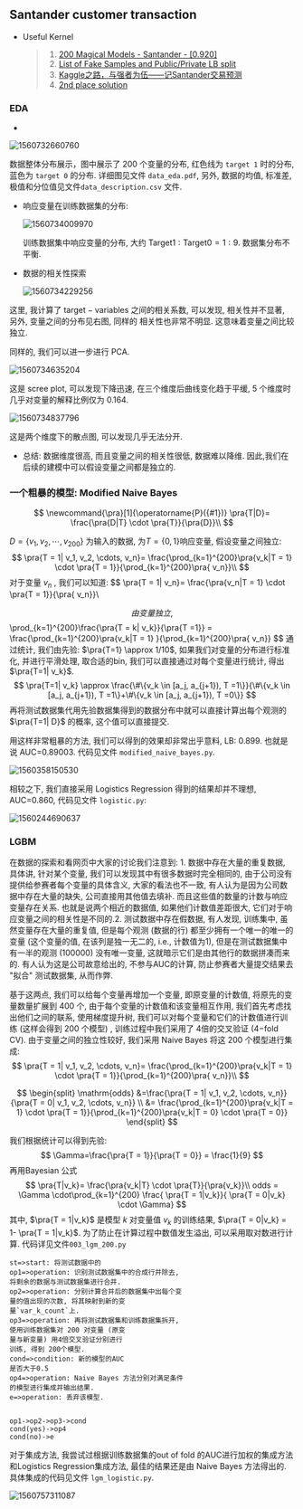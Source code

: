 ## Santander customer transaction

* Useful Kernel

  > 1. [200 Magical Models - Santander - [0.920]](<https://www.kaggle.com/cdeotte/200-magical-models-santander-0-920/notebook#Let's-Begin>)
  > 2. [List of Fake Samples and Public/Private LB split](<https://www.kaggle.com/yag320/list-of-fake-samples-and-public-private-lb-split>)
  > 3.  [Kaggle之路，与强者为伍——记Santander交易预测](https://www.cnblogs.com/fugeny/p/10702812.html)
  > 4. [2nd place solution](<https://www.kaggle.com/c/santander-customer-transaction-prediction/discussion/88939>)

### EDA

* 

   ![1560732660760](assets/1560732660760.png)

  数据整体分布展示，图中展示了 $200$ 个变量的分布, 红色线为 `target 1` 时的分布, 蓝色为 `target 0` 的分布. 详细图见文件 `data_eda.pdf`, 另外, 数据的均值, 标准差, 极值和分位值见文件`data_description.csv` 文件.

* 响应变量在训练数据集的分布:

  ![1560734009970](assets/1560734009970.png)

  训练数据集中响应变量的分布, 大约 $\mathrm{Target 1} : \mathrm{Target 0} = 1 :9$. 数据集分布不平衡.

* 数据的相关性探索

   ![1560734229256](assets/1560734229256.png)

这里, 我计算了 $\mathrm{target} -\mathrm{variables}$ 之间的相关系数, 可以发现, 相关性并不显著, 另外, 变量之间的分布见右图, 同样的 相关性也非常不明显. 这意味着变量之间比较独立.

同样的, 我们可以进一步进行 PCA.

![1560734635204](assets/1560734635204.png)

这是 scree plot, 可以发现下降迅速, 在三个维度后曲线变化趋于平缓,  $5$ 个维度时几乎对变量的解释比例仅为 $0.164$.

![1560734837796](assets/1560734837796.png)

这是两个维度下的散点图, 可以发现几乎无法分开.

* 总结: 数据维度很高, 而且变量之间的相关性很低, 数据难以降维. 因此,我们在后续的建模中可以假设变量之间都是独立的.

### 一个粗暴的模型: Modified Naive Bayes

$$
\newcommand{\pra}[1]{\operatorname{P}({#1})}
\pra{T|D}= \frac{\pra{D|T} \cdot \pra{T}}{\pra{D}}\\
$$

$D = \{ v_1, v_2, \cdots, v_{200}\}$ 为输入的数据, 为$T = \{0, 1\}$响应变量, 假设变量之间独立:
$$
\pra{T = 1| v_1, v_2, \cdots, v_n}= \frac{\prod_{k=1}^{200}\pra{v_k|T = 1} \cdot \pra{T = 1}}{\prod_{k=1}^{200}\pra{ v_n}}\\
$$
对于变量 $v_n$ , 我们可以知道:
$$
\pra{T = 1| v_n}= \frac{\pra{v_n|T = 1} \cdot \pra{T = 1}}{\pra{ v_n}}\\
$$
由变量独立, 
$$
\prod_{k=1}^{200}\frac{\pra{T = k| v_k}}{\pra{T =1}} = \frac{\prod_{k=1}^{200}\pra{v_k|T = 1} }{\prod_{k=1}^{200}\pra{ v_n}}
$$
通过统计, 我们由先验: $\pra{T=1} \approx 1/10$, 如果我们对变量的分布进行标准化, 并进行平滑处理, 取合适的bin, 我们可以直接通过对每个变量进行统计, 得出$\pra{T=1| v_k}$.
$$
\pra{T=1| v_k} \approx \frac{\#\{v_k \in [a_j, a_{j+1}), T =1\}}{\#\{v_k \in [a_j, a_{j+1}), T =1\}+\#\{v_k \in [a_j, a_{j+1}), T =0\}}
$$
再将测试数据集代用先验数据集得到的数据分布中就可以直接计算出每个观测的$\pra{T=1| D}$ 的概率, 这个值可以直接提交.

用这样非常粗暴的方法, 我们可以得到的效果却非常出乎意料, LB: 0.899. 也就是说 AUC=0.89003. 代码见文件 `modified_naive_bayes.py`.

![1560358150530](assets/1560358150530.png)

相较之下, 我们直接采用 Logistics Regression 得到的结果却并不理想, AUC=0.860, 代码见文件 `logistic.py`:

![1560244690637](assets/1560244690637.png)

### LGBM 

在数据的探索和看网页中大家的讨论我们注意到: 1. 数据中存在大量的重复数据, 具体讲, 针对某个变量, 我们可以发现其中有很多数据时完全相同的, 由于公司没有提供给参赛者每个变量的具体含义, 大家的看法也不一致, 有人认为是因为公司数据中存在大量的缺失, 公司直接用其他值去填补. 而且这些值的数量的计数与响应变量存在关系. 也就是说两个相近的数据值, 如果他们计数值差距很大, 它们对于响应变量之间的相关性是不同的.2. 测试数据中存在假数据, 有人发现, 训练集中, 虽然变量存在大量的重复值, 但是每个观测 (数据的行) 都至少拥有一个唯一的唯一的变量 (这个变量的值, 在该列是独一无二的, i.e., 计数值为1), 但是在测试数据集中有一半的观测 (100000) 没有唯一变量, 这就暗示它们是由其他行的数据拼凑而来的. 有人认为这是公司故意给出的, 不参与AUC的计算, 防止参赛者大量提交结果去 "拟合" 测试数据集, 从而作弊.

基于这两点, 我们可以给每个变量再增加一个变量, 即原变量的计数值, 将原先的变量数量扩展到 400 个, 由于每个变量的计数值和该变量相互作用, 我们首先考虑找出他们之间的联系, 使用梯度提升树, 我们可以对每个变量和它们的计数值进行训练 (这样会得到 200 个模型) , 训练过程中我们采用了 4倍的交叉验证 ($4\mathrm{-fold}$ CV). 由于变量之间的独立性较好, 我们采用 Naive Bayes 将这 200 个模型进行集成:
$$
\pra{T = 1| v_1, v_2, \cdots, v_n}= \frac{\prod_{k=1}^{200}\pra{v_k|T = 1} \cdot \pra{T = 1}}{\prod_{k=1}^{200}\pra{ v_n}}\\
$$

$$
\begin{split}
\mathrm{odds} &=\frac{\pra{T = 1| v_1, v_2, \cdots, v_n}}{\pra{T = 0| v_1, v_2, \cdots, v_n}} \\
&= \frac{\prod_{k=1}^{200}\pra{v_k|T = 1} \cdot \pra{T = 1}}{\prod_{k=1}^{200}\pra{v_k|T = 0} \cdot \pra{T = 0}}
\end{split}
$$

我们根据统计可以得到先验:
$$
\Gamma=\frac{\pra{T = 1}}{\pra{T = 0}} = \frac{1}{9}
$$
再用Bayesian 公式
$$
\pra{T|v_k}= \frac{\pra{v_k|T} \cdot \pra{T}}{\pra{v_k}}\\
odds = \Gamma \cdot\prod_{k=1}^{200} \frac{ \pra{T = 1|v_k}}{ \pra{T = 0|v_k} \cdot \Gamma}
$$
其中, $\pra{T = 1|v_k}$ 是模型 $k$ 对变量值 $v_k$ 的训练结果, $\pra{T = 0|v_k} = 1- \pra{T = 1|v_k}$. 为了防止在计算过程中数值发生溢出, 可以采用取对数进行计算. 代码详见文件`003_lgm_200.py`

```flow
st=>start: 将测试数据中的
op1=>operation: 识别测试数据集中的合成行并除去,
将剩余的数据与测试数据集进行合并.
op2=>operation: 分别计算合并后的数据集中出每个变
量的值出现的次数, 将其映射到新的变
量`var_k_count`上.
op3=>operation: 再将测试数据集和训练数据集拆开, 
使用训练数据集对 200 对变量 (原变
量与新变量) 用4倍交叉验证分别进行
训练, 得到 200个模型.
cond=>condition: 新的模型的AUC
是否大于0.5
op4=>operation: Naive Bayes 方法分别对满足条件
的模型进行集成并输出结果.
e=>operation: 丢弃该模型.


op1->op2->op3->cond
cond(yes)->op4
cond(no)->e
```

对于集成方法, 我尝试过根据训练数据集的out of fold 的AUC进行加权的集成方法和Logistics Regression集成方法, 最佳的结果还是由 Naive Bayes 方法得出的. 具体集成的代码见文件 `lgm_logistic.py`.

![1560757311087](assets/1560757311087.png)

